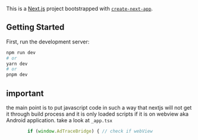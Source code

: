 This is a [Next.js](https://nextjs.org/) project bootstrapped with [`create-next-app`](https://github.com/vercel/next.js/tree/canary/packages/create-next-app).

## Getting Started

First, run the development server:

```bash
npm run dev
# or
yarn dev
# or
pnpm dev
```

## important
the main point is to put javascript code in such a way that nextjs will not get it through build process and it is only loaded scripts if it is on webview aka Android application.
take a look at `_app.tsx`
```js
        if (window.AdTraceBridge) { // check if webView
```